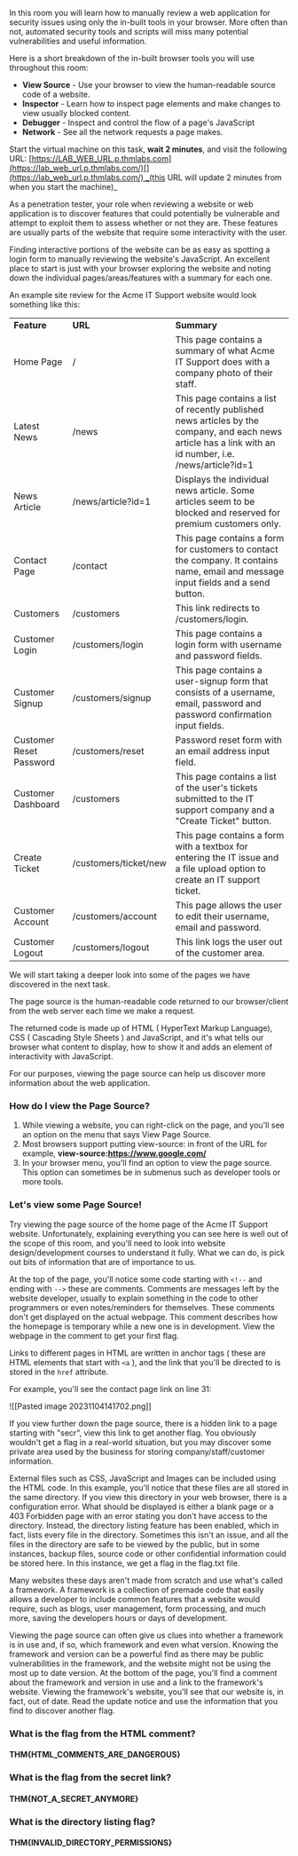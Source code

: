 
In this room you will learn how to manually review a web application for security issues using only the in-built tools in your browser. More often than not, automated security tools and scripts will miss many potential vulnerabilities and useful information.

  

Here is a short breakdown of the in-built browser tools you will use throughout this room:

- **View Source** - Use your browser to view the human-readable source code of a website.
- **Inspector** - Learn how to inspect page elements and make changes to view usually blocked content.
- **Debugger** - Inspect and control the flow of a page's JavaScript
- **Network** - See all the network requests a page makes.

Start the virtual machine on this task, **wait 2 minutes**, and visit the following URL: [https://LAB_WEB_URL.p.thmlabs.com](https://lab_web_url.p.thmlabs.com/)[](https://lab_web_url.p.thmlabs.com/) _(this URL will update 2 minutes from when you start the machine)_

As a penetration tester, your role when reviewing a website or web application is to discover features that could potentially be vulnerable and attempt to exploit them to assess whether or not they are. These features are usually parts of the website that require some interactivity with the user.  
  
Finding interactive portions of the website can be as easy as spotting a login form to manually reviewing the website's JavaScript. An excellent place to start is just with your browser exploring the website and noting down the individual pages/areas/features with a summary for each one.

An example site review for the Acme IT Support website would look something like this:

|   |   |   |
|---|---|---|
|**Feature**|**URL**|**Summary**|
|Home Page|/|This page contains a summary of what Acme IT Support does with a company photo of their staff.|
|Latest News|/news|This page contains a list of recently published news articles by the company, and each news article has a link with an id number, i.e. /news/article?id=1|
|News Article|/news/article?id=1|Displays the individual news article. Some articles seem to be blocked and reserved for premium customers only.|
|Contact Page|/contact|This page contains a form for customers to contact the company. It contains name, email and message input fields and a send button.|
|Customers|/customers|This link redirects to /customers/login.|
|Customer Login|/customers/login|This page contains a login form with username and password fields.|
|Customer Signup|/customers/signup|This page contains a user-signup form that consists of a username, email, password and password confirmation input fields.|
|Customer Reset Password|/customers/reset|Password reset form with an email address input field.|
|Customer Dashboard|/customers|This page contains a list of the user's tickets submitted to the IT support company and a "Create Ticket" button.|
|Create Ticket|/customers/ticket/new|This page contains a form with a textbox for entering the IT issue and a file upload option to create an IT support ticket.|
|Customer Account|/customers/account|This page allows the user to edit their username, email and password.|
|Customer Logout|/customers/logout|This link logs the user out of the customer area.|

We will start taking a deeper look into some of the pages we have discovered in the next task.


The page source is the human-readable code returned to our browser/client from the web server each time we make a request.

  

The returned code is made up of HTML ( HyperText Markup Language), CSS ( Cascading Style Sheets ) and JavaScript, and it's what tells our browser what content to display, how to show it and adds an element of interactivity with JavaScript.

  

For our purposes, viewing the page source can help us discover more information about the web application.

###   

### How do I view the Page Source?

1. While viewing a website, you can right-click on the page, and you'll see an option on the menu that says View Page Source.
2. Most browsers support putting view-source: in front of the URL for example, **view-source:https://www.google.com/**
3. In your browser menu, you'll find an option to view the page source. This option can sometimes be in submenus such as developer tools or more tools.

###   

### Let's view some Page Source!

Try viewing the page source of the home page of the Acme IT Support website. Unfortunately, explaining everything you can see here is well out of the scope of this room, and you'll need to look into website design/development courses to understand it fully. What we can do, is pick out bits of information that are of importance to us.

  

At the top of the page, you'll notice some code starting with `<!--` and ending with `-->` these are comments. Comments are messages left by the website developer, usually to explain something in the code to other programmers or even notes/reminders for themselves. These comments don't get displayed on the actual webpage. This comment describes how the homepage is temporary while a new one is in development. View the webpage in the comment to get your first flag.

  

Links to different pages in HTML are written in anchor tags ( these are HTML elements that start with `<a` ), and the link that you'll be directed to is stored in the `href` attribute.

  

For example, you'll see the contact page link on line 31:

  
![[Pasted image 20231104141702.png]]
  

If you view further down the page source, there is a hidden link to a page starting with "secr", view this link to get another flag. You obviously wouldn't get a flag in a real-world situation, but you may discover some private area used by the business for storing company/staff/customer information.  
  
External files such as CSS, JavaScript and Images can be included using the HTML code. In this example, you'll notice that these files are all stored in the same directory. If you view this directory in your web browser, there is a configuration error. What should be displayed is either a blank page or a 403 Forbidden page with an error stating you don't have access to the directory. Instead, the directory listing feature has been enabled, which in fact, lists every file in the directory. Sometimes this isn't an issue, and all the files in the directory are safe to be viewed by the public, but in some instances, backup files, source code or other confidential information could be stored here. In this instance, we get a flag in the flag.txt file.  
  
Many websites these days aren't made from scratch and use what's called a framework. A framework is a collection of premade code that easily allows a developer to include common features that a website would require, such as blogs, user management, form processing, and much more, saving the developers hours or days of development.  
  
Viewing the page source can often give us clues into whether a framework is in use and, if so, which framework and even what version. Knowing the framework and version can be a powerful find as there may be public vulnerabilities in the framework, and the website might not be using the most up to date version. At the bottom of the page, you'll find a comment about the framework and version in use and a link to the framework's website. Viewing the framework's website, you'll see that our website is, in fact, out of date. Read the update notice and use the information that you find to discover another flag.

###  What is the flag from the HTML comment?
#### THM{HTML_COMMENTS_ARE_DANGEROUS}
### What is the flag from the secret link?

#### THM{NOT_A_SECRET_ANYMORE}

### What is the directory listing flag?

#### THM{INVALID_DIRECTORY_PERMISSIONS}